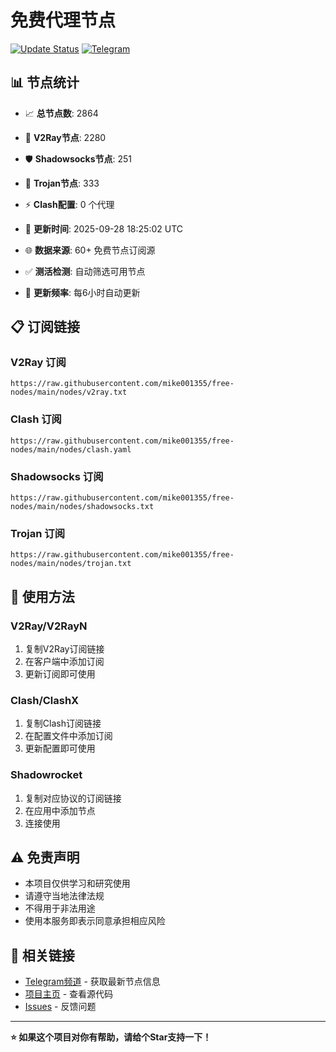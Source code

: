 # 免费代理节点

[![Update Status](https://github.com/mike001355/free-nodes/workflows/Node%20Collector%20and%20Testing/badge.svg)](https://github.com/mike001355/free-nodes/actions)
[![Telegram](https://img.shields.io/badge/📱_TG频道-2CA5E0?style=for-the-badge&logo=telegram&logoColor=white)](https://t.me/fq521)

## 📊 节点统计
- 📈 **总节点数**: 2864
- 🎯 **V2Ray节点**: 2280
- 🛡️ **Shadowsocks节点**: 251
- 🔐 **Trojan节点**: 333
- ⚡ **Clash配置**: 0 个代理

- 🔄 **更新时间**: 2025-09-28 18:25:02 UTC
- 🌐 **数据来源**: 60+ 免费节点订阅源
- ✅ **测活检测**: 自动筛选可用节点
- 🚀 **更新频率**: 每6小时自动更新

## 📋 订阅链接

### V2Ray 订阅
```
https://raw.githubusercontent.com/mike001355/free-nodes/main/nodes/v2ray.txt
```

### Clash 订阅
```
https://raw.githubusercontent.com/mike001355/free-nodes/main/nodes/clash.yaml
```

### Shadowsocks 订阅
```
https://raw.githubusercontent.com/mike001355/free-nodes/main/nodes/shadowsocks.txt
```

### Trojan 订阅
```
https://raw.githubusercontent.com/mike001355/free-nodes/main/nodes/trojan.txt
```

## 📱 使用方法

### V2Ray/V2RayN
1. 复制V2Ray订阅链接
2. 在客户端中添加订阅
3. 更新订阅即可使用

### Clash/ClashX
1. 复制Clash订阅链接
2. 在配置文件中添加订阅
3. 更新配置即可使用

### Shadowrocket
1. 复制对应协议的订阅链接
2. 在应用中添加节点
3. 连接使用

## ⚠️ 免责声明

- 本项目仅供学习和研究使用
- 请遵守当地法律法规
- 不得用于非法用途
- 使用本服务即表示同意承担相应风险

## 🔗 相关链接

- [Telegram频道](https://t.me/fq521) - 获取最新节点信息
- [项目主页](https://github.com/mike001355/free-nodes) - 查看源代码
- [Issues](https://github.com/mike001355/free-nodes/issues) - 反馈问题

---

**⭐ 如果这个项目对你有帮助，请给个Star支持一下！**
